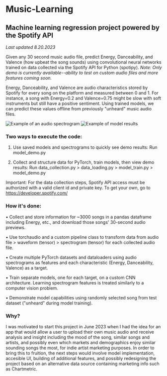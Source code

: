 # Music-Learning
## Machine learning regression project powered by the Spotify API

*Last updated 8.20.2023*

Given any 30 second music audio file, predict Energy, Danceability, and Valence (how upbeat the song sounds) using convolutional neural networks trained on data collected via the Spotify API for Python (spotipy). *Note: Only demo is currently available--ability to test on custom audio files and more features coming soon.*

Energy, Danceability, and Valence are audio characteristics stored by Spotify for every song on the platform and measured between 0 and 1. For instance, a song with Energy=0.2 and Valence=0.75 might be slow with soft instruments but still have a positive sentiment. Using trained models, we can predict these values offline from previously "unheard" music audio files.

![Example of an audio spectrogram](https://i.ibb.co/HNqwGjJ/dont-be-shy-spec-demo.png) ![Example of model results](https://i.ibb.co/HHFq0b9/dont-be-shy-demo.png)

### Two ways to execute the code:
1. Use saved models and spectrograms to quickly see demo results: 
   Run model_demo.py

2. Collect and structure data for PyTorch, train models, then view demo results:
   Run data_collection.py > data_loading.py > model_train.py > model_demo.py

Important: For the data collection steps, Spotify API access must be authorized with a valid client id and private key. To get your own, go to https://developer.spotify.com/

### How it's done:
• Collect and store information for ~3000 songs in a pandas dataframe including Energy, etc., and download those songs' 30-second audio previews.

• Use torchaudio and a custom pipeline class to transform data from audio file > waveform (tensor) > spectrogram (tensor) for each collected audio file.

• Create multiple PyTorch datasets and dataloaders using audio spectrograms as features and each characteristic (Energy, Danceability, Valence) as a target.

• Train separate models, one for each target, on a custom CNN architecture. Learning spectrogram features is treated similarly to a computer vision problem.

• Demonstrate model capabilities using randomly selected song from test dataset ("unheard" during model training).

### Why?
I was motivated to start this project in June 2023 when I had the idea for an app that would allow a user to upload their own music audio and receive analysis and insight including the mood of the song, similar songs and artists, and possibly even which markets and demographics enjoy similar sounding songs the most, for indie artist marketing purposes. In order to bring this to fruition, the next steps would involve model implementation, accesible UI, building of additional features, and possibly redesigning the project based on an alternative data source containing marketing info such as Chartmetric.
